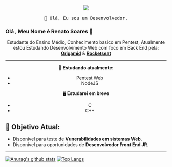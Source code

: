 <p align="center">
    <img src="https://i.pinimg.com/originals/48/9c/b3/489cb3de6b04e534e52f53b4252b0851.jpg" width="px">
        <br><br>
        <samp>
        👋 Olá, Eu sou um Desenvolvedor.
    </samp> 
</p>

### Olá , Meu Nome é Renato Soares 🖤

<p align="center" style="text-align: center;">
    Estudante do Ensino Médio, Conhecimento basico em Pentest, Atualmente estou Estudando Desenvolvimento Web com foco em Back End pela: <a href="https://www.origamid.com/"><strong>Origamid</strong></a> & <a href="https://app.rocketseat.com.br/starter"><strong>Rocketseat</strong></a>
</p>


---

<center>

📌 **Estudando atualmente:**

- Pentest Web
- NodeJS

🖥 **Estudarei em breve**

- C
- C++

</center>

## 🎯 **Objetivo Atual:**

- Disponivel para teste de **Vunerabilidades em sistemas Web**.
- Disponivel para oportunidades de **Desenvolvedor Front End JR**.

---

[![Anurag's github stats](https://github-readme-stats.vercel.app/api?username=Giantcard5)](https://github.com/anuraghazra/github-readme-stats)
[![Top Langs](https://github-readme-stats.vercel.app/api/top-langs/?username=Giantcard5&layout=compact)](https://github.com/anuraghazra/github-readme-stats)
